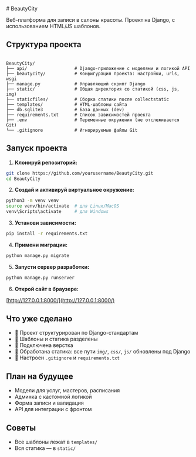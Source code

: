 #️ BeautyCity

Веб-платформа для записи в салоны красоты. Проект на Django, с использованием HTML/JS шаблонов.

## Структура проекта

```

BeautyCity/
├── api/                  # Django-приложение с моделями и логикой API
├── beautycity/           # Конфигурация проекта: настройки, urls, wsgi
├── manage.py             # Управляющий скрипт Django
├── static/               # Общая директория со статикой (css, js, img)
├── staticfiles/          # Сборка статики после collectstatic
├── templates/            # HTML-шаблоны сайта
├── db.sqlite3            # База данных (dev)
├── requirements.txt      # Список зависимостей проекта
├── .env                  # Переменные окружения (не отслеживается Git)
└── .gitignore            # Игнорируемые файлы Git

```

## Запуск проекта

1. **Клонируй репозиторий:**

```bash
git clone https://github.com/yourusername/BeautyCity.git
cd BeautyCity
````

2. **Создай и активируй виртуальное окружение:**

```bash
python3 -m venv venv
source venv/bin/activate  # для Linux/MacOS
venv\Scripts\activate     # для Windows
```

3. **Установи зависимости:**

```bash
pip install -r requirements.txt
```

4. **Примени миграции:**

```bash
python manage.py migrate
```

5. **Запусти сервер разработки:**

```bash
python manage.py runserver
```

6. **Открой сайт в браузере:**

[http://127.0.0.1:8000/](http://127.0.0.1:8000/)

## Что уже сделано

* 🔹 Проект структурирован по Django-стандартам
* 🔹 Шаблоны и статика разделены
* 🔹 Подключена верстка
* 🔹 Обработана статика: все пути `img/`, `css/`, `js/` обновлены под Django
* 🔹 Настроен `.gitignore` и `requirements.txt`

## План на будущее

* Модели для услуг, мастеров, расписания
* Админка с кастомной логикой
* Форма записи и валидация
* API для интеграции с фронтом

## Советы

* Все шаблоны лежат в `templates/`
* Вся статика — в `static/`